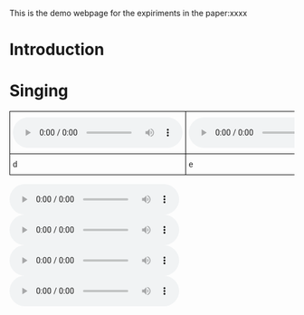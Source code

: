 This is the demo webpage for the expiriments in the paper:xxxx

# Introduction

# Singing

<style type="text/css">
.tg  {border-collapse:collapse;border-spacing:0;}
.tg td{font-family:Arial, sans-serif;font-size:14px;padding:10px 5px;border-style:solid;border-width:1px;overflow:hidden;word-break:normal;border-color:black;}
.tg th{font-family:Arial, sans-serif;font-size:14px;font-weight:normal;padding:10px 5px;border-style:solid;border-width:1px;overflow:hidden;word-break:normal;border-color:black;}
.tg .tg-0lax{text-align:left;vertical-align:top}
</style>
<table class="tg">
  <tr>
    <th class="tg-0lax">
    <audio controls="controls">
<source type="audio/wav" src="assets/225_331.wav"></source>
</audio>
    </th>
    <th class="tg-0lax">
    <audio controls="controls">
<source type="audio/wav" src="assets/225_331.wav"></source>
</audio>
    </th>
    <th class="tg-0lax">
    <audio controls="controls">
<source type="audio/wav" src="assets/228_243_367.wav"></source>
</audio>
    </th>
  </tr>
  <tr>
    <td class="tg-0lax">d</td>
    <td class="tg-0lax">e</td>
    <td class="tg-0lax">f</td>
  </tr>
</table>





<audio controls="controls">
<source type="audio/wav" src="assets/228_243_367.wav"></source>
</audio>



<audio controls="controls">
<source type="audio/wav" src="assets/225_331.wav"></source>
</audio>

<audio controls="controls">
<source type="audio/wav" src="assets/228_243_367.wav"></source>
</audio>

<audio controls="controls">
<source type="audio/wav" src="assets/228_243_367.wav"></source>
</audio>


